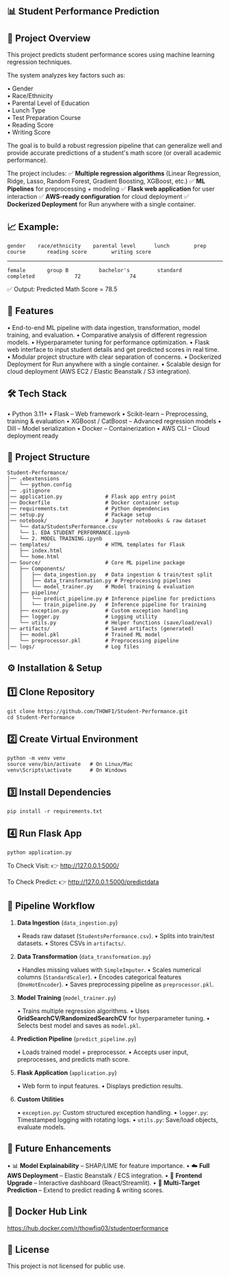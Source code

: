 ## 📊 Student Performance Prediction

## 📌 Project Overview

  This project predicts student performance scores using machine learning regression techniques.                          
  
The system analyzes key factors such as:

   • Gender                                
   • Race/Ethnicity                                                       
   • Parental Level of Education                                                      
   • Lunch Type                                                            
   • Test Preparation Course                                                         
   • Reading Score                                                                          
   • Writing Score                                                                    

The goal is to build a robust regression pipeline that can generalize well and provide accurate predictions of a student's math score (or overall academic performance).

The project includes:
✅ **Multiple regression algorithms** (Linear Regression, Ridge, Lasso, Random Forest, Gradient Boosting, XGBoost, etc.)
✅ **ML Pipelines** for preprocessing + modeling
✅ **Flask web application** for user interaction
✅ **AWS-ready configuration** for cloud deployment
✅ **Dockerized Deployment** for Run anywhere with a single container.

## 📈 Example:

    gender	  race/ethnicity	parental level	    lunch	     prep course	   reading score    	writing score
   ____________________________________________________________________________________________________________
    female	     group B	      bachelor's	     standard	    completed	          72	            74

✅ Output: Predicted Math Score = 78.5

## 🚀 Features

• End-to-end ML pipeline with data ingestion, transformation, model training, and evaluation.
• Comparative analysis of different regression models.
• Hyperparameter tuning for performance optimization.
• Flask web interface to input student details and get predicted scores in real time.
• Modular project structure with clear separation of concerns.
• Dockerized Deployment for Run anywhere with a single container.
• Scalable design for cloud deployment (AWS EC2 / Elastic Beanstalk / S3 integration).

## 🛠️ Tech Stack

• Python 3.11+
• Flask – Web framework
• Scikit-learn – Preprocessing, training & evaluation
• XGBoost / CatBoost – Advanced regression models
• Dill – Model serialization
• Docker – Containerization
• AWS CLI – Cloud deployment ready

## 📂 Project Structure

    Student-Performance/
    │── .ebextensions
    │   └── python.config
    │── .gitignore
    │── application.py              # Flask app entry point
    │── Dockerfile                  # Docker container setup
    │── requirements.txt            # Python dependencies
    │── setup.py                    # Package setup
    │── notebook/                   # Jupyter notebooks & raw dataset
    │   └── data/StudentsPerformance.csv
    │   └── 1. EDA STUDENT PERFORMANCE.ipynb
    │   └── 2. MODEL TRAINING.ipynb
    │── templates/                  # HTML templates for Flask
    │   ├── index.html
    │   └── home.html
    │── Source/                     # Core ML pipeline package
    │   ├── Components/
    │   │   ├── data_ingestion.py   # Data ingestion & train/test split
    │   │   ├── data_transformation.py # Preprocessing pipelines
    │   │   └── model_trainer.py    # Model training & evaluation
    │   ├── pipeline/
    │   │   └── predict_pipeline.py # Inference pipeline for predictions
    │   │   └── train_pipeline.py   # Inference pipeline for training
    │   ├── exception.py            # Custom exception handling
    │   ├── logger.py               # Logging utility
    │   └── utils.py                # Helper functions (save/load/eval)
    │── artifacts/                  # Saved artifacts (generated)
    │   ├── model.pkl               # Trained ML model
    │   └── preprocessor.pkl        # Preprocessing pipeline
    │── logs/                       # Log files


## ⚙️ Installation & Setup

## 1️⃣ Clone Repository

    git clone https://github.com/THOWFI/Student-Performance.git
    cd Student-Performance

## 2️⃣ Create Virtual Environment

    python -m venv venv
    source venv/bin/activate   # On Linux/Mac
    venv\Scripts\activate      # On Windows

## 3️⃣ Install Dependencies

    pip install -r requirements.txt

## 4️⃣ Run Flask App

    python application.py


To Check Visit:
👉 http://127.0.0.1:5000/

To Check Predict:
👉 http://127.0.0.1:5000/predictdata

## 🧩 Pipeline Workflow

1. **Data Ingestion** (`data_ingestion.py`)

   • Reads raw dataset (`StudentsPerformance.csv`).
   • Splits into train/test datasets.
   • Stores CSVs in `artifacts/`.

2. **Data Transformation** (`data_transformation.py`)

   • Handles missing values with `SimpleImputer`.
   • Scales numerical columns (`StandardScaler`).
   • Encodes categorical features (`OneHotEncoder`).
   • Saves preprocessing pipeline as `preprocessor.pkl`.

3. **Model Training** (`model_trainer.py`)

   • Trains multiple regression algorithms.
   • Uses **GridSearchCV/RandomizedSearchCV** for hyperparameter tuning.
   • Selects best model and saves as `model.pkl`.

4. **Prediction Pipeline** (`predict_pipeline.py`)

   • Loads trained model + preprocessor.
   • Accepts user input, preprocesses, and predicts math score.

5. **Flask Application** (`application.py`)

   • Web form to input features.
   • Displays prediction results.

6. **Custom Utilities**

   • `exception.py`: Custom structured exception handling.
   • `logger.py`: Timestamped logging with rotating logs.
   • `utils.py`: Save/load objects, evaluate models.

## 🔮 Future Enhancements

• 📊 **Model Explainability** – SHAP/LIME for feature importance.
• ☁️ **Full AWS Deployment** – Elastic Beanstalk / ECS integration.
• 📱 **Frontend Upgrade** – Interactive dashboard (React/Streamlit).
• 🎯 **Multi-Target Prediction** – Extend to predict reading & writing scores.

## 🐳 Docker Hub Link

https://hub.docker.com/r/thowfiq03/studentperformance


## 📜 License

This project is not licensed for public use.
